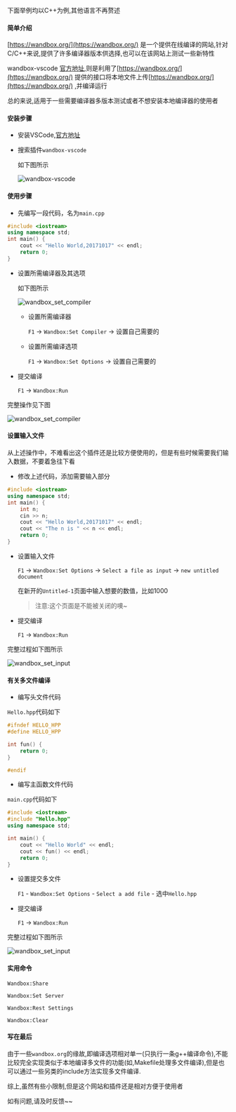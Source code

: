 下面举例均以C++为例,其他语言不再赘述

#### 简单介绍

[https://wandbox.org/](https://wandbox.org/) 是一个提供在线编译的网站,针对C/C++来说,提供了许多编译器版本供选择,也可以在该网站上测试一些新特性

wandbox-vscode [官方地址](https://github.com/wraith13/wandbox-vscode/),则是利用了[https://wandbox.org/](https://wandbox.org/) 提供的接口将本地文件上传[https://wandbox.org/](https://wandbox.org/) ,并编译运行

总的来说,适用于一些需要编译器多版本测试或者不想安装本地编译器的使用者

#### 安装步骤

- 安装VSCode,[官方地址](https://code.visualstudio.com/)

- 搜索插件`wandbox-vscode`

    如下图所示

    ![wandbox-vscode](https://raw.githubusercontent.com/S1xe/LearnNote/master/Data/img/wandbox_install.png)

#### 使用步骤

- 先编写一段代码，名为`main.cpp`

```c++
#include <iostream>
using namespace std;
int main() {
    cout << "Hello World,20171017" << endl;
    return 0;
}
```

- 设置所需编译器及其选项

    如下图所示
        
    ![wandbox_set_compiler](https://raw.githubusercontent.com/S1xe/LearnNote/master/Data/img/wandbox_set_compiler_.png)
   
    -   设置所需编译器

        `F1` -> `Wandbox:Set Compiler` -> 设置自己需要的

    -   设置所需编译选项

        `F1` -> `Wandbox:Set Options` -> 设置自己需要的

-  提交编译

    `F1` -> `Wandbox:Run`

完整操作见下图

![wandbox_set_compiler](https://raw.githubusercontent.com/S1xe/LearnNote/master/Data/img/wandbox_set_compiler.gif)

#### 设置输入文件

从上述操作中，不难看出这个插件还是比较方便使用的，但是有些时候需要我们输入数据，不要着急往下看

- 修改上述代码，添加需要输入部分

```c++
#include <iostream>
using namespace std;
int main() {
    int n;
    cin >> n;
    cout << "Hello World,20171017" << endl;
    cout << "The n is " << n << endl;
    return 0;
}
```

- 设置输入文件

    `F1` -> `Wandbox:Set Options` -> `Select a file as input` -> `new untitled document`

    在新开的`Untitled-1`页面中输入想要的数值，比如1000

    > 注意:这个页面是不能被关闭的噢~

- 提交编译

    `F1` -> `Wandbox:Run`

完整过程如下图所示

![wandbox_set_input](https://raw.githubusercontent.com/S1xe/LearnNote/master/Data/img/wandbox_set_input.gif)

#### 有关多文件编译

- 编写头文件代码

`Hello.hpp`代码如下

```c++
#ifndef HELLO_HPP
#define HELLO_HPP

int fun() {
    return 0;
}

#endif
```

- 编写主函数文件代码

`main.cpp`代码如下

```c++
#include <iostream>
#include "Hello.hpp"
using namespace std;

int main() {
    cout << "Hello World" << endl;
    cout << fun() << endl;
    return 0;
}
```

- 设置提交多文件

    `F1` - `Wandbox:Set Options` - `Select a add file` - 选中`Hello.hpp` 

- 提交编译

    `F1` -> `Wandbox:Run`

完整过程如下图所示

![wandbox_set_input](https://raw.githubusercontent.com/S1xe/LearnNote/master/Data/img/wandbox_set_mutli_input.gif)


#### 实用命令

`Wandbox:Share` 

`Wandbox:Set Server`

`Wandbox:Rest Settings`

`Wandbox:Clear`


#### 写在最后

由于一些`wandbox.org`的缘故,即编译选项相对单一(只执行一条g++编译命令),不能比较完全实现类似于本地编译多文件的功能(如,Makefile处理多文件编译),但是也可以通过一些另类的include方法实现多文件编译.

综上,虽然有些小限制,但是这个网站和插件还是相对方便于使用者
    
如有问题,请及时反馈~~
